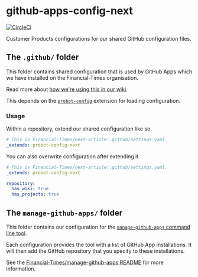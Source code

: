 # github-apps-config-next

[![CircleCI](https://circleci.com/gh/Financial-Times/github-apps-config-next.svg?style=svg)](https://circleci.com/gh/Financial-Times/github-apps-config-next)

Customer Products configurations for our shared GitHub configuration files.

## The `.github/` folder

This folder contains shared configuration that is used by GitHub Apps which we have installed on the Financial-Times organisation.

Read more about [how we're using this in our wiki](https://github.com/Financial-Times/next/wiki/GitHub#Probot).

This depends on the [`probot-config`](https://github.com/probot/probot-config) extension for loading configuration.

### Usage

Within a repository, extend our shared configuration like so.

```yaml
# This is Financial-Times/next-article:.github/settings.yaml.
_extends: probot-config-next
```

You can also overwrite configuration after extending it.

```yaml
# This is Financial-Times/next-article:.github/settings.yaml.
_extends: probot-config-next

repository:
  has_wiki: true
  has_projects: true
```

## The `manage-github-apps/` folder

This folder contains our configuration for the [`manage-github-apps` command line tool](https://github.com/Financial-Times/manage-github-apps).

Each configuration provides the tool with a list of GitHub App installations. It will then add the GitHub repository that you specify to these installations.

See the [Financial-Times/manage-github-apps README](https://github.com/Financial-Times/manage-github-apps#readme) for more information.
